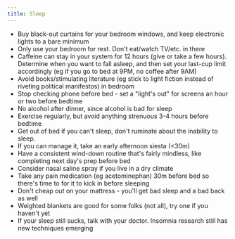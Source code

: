 ```yaml
---
title: Sleep
---
```


- Buy black-out curtains for your bedroom windows, and keep electronic lights to a bare minimum
- Only use your bedroom for rest. Don't eat/watch TV/etc. in there
- Caffeine can stay in your system for 12 hours (give or take a few hours). Determine when you want to fall asleep, and then set your last-cup limit accordingly (eg if you go to bed at 9PM, no coffee after 9AM)
- Avoid books/stimulating literature (eg stick to light fiction instead of riveting political manifestos) in bedroom 
- Stop checking phone before bed - set a "light's out" for screens an hour or two before bedtime
- No alcohol after dinner, since alcohol is bad for sleep
- Exercise regularly, but avoid anything strenuous 3-4 hours before bedtime
- Get out of bed if you can't sleep, don't ruminate about the inability to sleep.
- If you can manage it, take an early afternoon siesta (<30m)
- Have a consistent wind-down routine that's fairly mindless, like completing next day's prep before bed
- Consider nasal saline spray if you live in a dry climate
- Take any pain medication (eg acetominephan) 30m before bed so there's time to for it to kick in before sleeping
- Don't cheap out on your mattress - you'll get bad sleep and a bad back as well
- Weighted blankets are good for some folks (not all), try one if you haven't yet
- If your sleep still sucks, talk with your doctor. Insomnia research still has new techniques emerging
